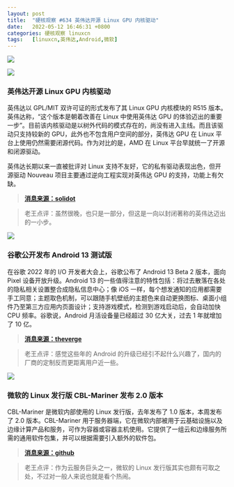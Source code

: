 ```yaml
---
layout: post
title:	"硬核观察 #634 英伟达开源 Linux GPU 内核驱动"
date:	2022-05-12 16:46:31 +0800 
categories:	硬核观察 linuxcn 
tags:	[linuxcn,英伟达,Android,微软]
---
```



![](/Asserts/Images//attachment/album/202205/12/164424rb06zhk9m86tw4kw.jpg)


![](/Asserts/Images//attachment/album/202205/12/164438umet7dud7mecmlye.jpg)


### 英伟达开源 Linux GPU 内核驱动


英伟达以 GPL/MIT 双许可证的形式发布了其 Linux GPU 内核模块的 R515 版本。英伟达称，“这个版本是朝着改善在 Linux 中使用英伟达 GPU 的体验迈出的重要一步”。目前该内核驱动是以树外代码的模式存在的，尚没有进入主线。而且该驱动只支持较新的 GPU，此外也不包含用户空间的部分，英伟达 GPU 在 Linux 平台上使用仍然需要闭源代码。作为对比的是，AMD 在 Linux 平台早就统一了开源和闭源驱动。


英伟达长期以来一直被批评对 Linux 支持不友好，它的私有驱动表现出色，但开源驱动 Nouveau 项目主要通过逆向工程实现对英伟达 GPU 的支持，功能上有欠缺。



> 
> **[消息来源：solidot](https://www.solidot.org/story?sid=71503)**
> 
> 
> 



> 
> 老王点评：虽然很晚，也只是一部分，但这是一向以封闭著称的英伟达迈出的一小步。
> 
> 
> 


![](/Asserts/Images//attachment/album/202205/12/164451khssl4d2sdhtzd44.jpg)


### 谷歌公开发布 Android 13 测试版


在谷歌 2022 年的 I/O 开发者大会上，谷歌公布了 Android 13 Beta 2 版本，面向 Pixel 设备开放升级。Android 13 的一些值得注意的特性包括：将过去散落在各处的隐私相关设置整合成隐私信息中心；像 iOS 一样，每个想发通知的应用都需要手工同意；主题取色机制，可以跟随手机壁纸的主题色来自动更换图标、桌面小组件乃至第三方应用内页面设计；支持游戏模式，检测到游戏启动后，会自动加快 CPU 频率。谷歌说，Android 月活设备量已经超过 30 亿大关，过去 1 年就增加了 10 亿。



> 
> **[消息来源：theverge](https://www.theverge.com/2022/5/11/23065137/android-13-google-preview-features-material-you-io)**
> 
> 
> 



> 
> 老王点评：感觉这些年的 Android 的升级已经引不起什么兴趣了，国内的厂商的定制反而更距离用户近一些。
> 
> 
> 


![](/Asserts/Images//attachment/album/202205/12/164559bv8u3usug8gufk41.jpg)


### 微软的 Linux 发行版 CBL-Mariner 发布 2.0 版本


CBL-Mariner 是微软内部使用的 Linux 发行版，去年发布了 1.0 版本，本周发布了 2.0 版本。CBL-Mariner 用于服务器端，它在微软内部被用于云基础设施以及边缘计算产品和服务，可作为容器或容器主机使用。它提供了一组云和边缘服务所需的通用软件包集，并可以根据需要引入额外的软件包。



> 
> **[消息来源：github](https://github.com/microsoft/CBL-Mariner)**
> 
> 
> 



> 
> 老王点评：作为云服务巨头之一，微软的 Linux 发行版其实也颇有可取之处，不过对一般人来说也就是看个热闹。
> 
> 
>
